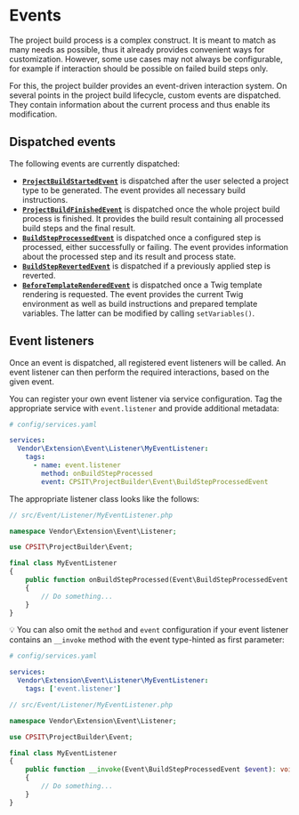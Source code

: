 # Events

The project build process is a complex construct. It is meant to match as many
needs as possible, thus it already provides convenient ways for customization.
However, some use cases may not always be configurable, for example if interaction
should be possible on failed build steps only.

For this, the project builder provides an event-driven interaction system. On
several points in the project build lifecycle, custom events are dispatched. They
contain information about the current process and thus enable its modification.

## Dispatched events

The following events are currently dispatched:

* [**`ProjectBuildStartedEvent`**](../src/Event/ProjectBuildStartedEvent.php)
  is dispatched after the user selected a project type to be generated. The
  event provides all necessary build instructions.
* [**`ProjectBuildFinishedEvent`**](../src/Event/ProjectBuildFinishedEvent.php)
  is dispatched once the whole project build process is finished. It provides
  the build result containing all processed build steps and the final result.
* [**`BuildStepProcessedEvent`**](../src/Event/BuildStepProcessedEvent.php) is
  dispatched once a configured step is processed, either successfully or failing.
  The event provides information about the processed step and its result and
  process state.
* [**`BuildStepRevertedEvent`**](../src/Event/BuildStepRevertedEvent.php) is
  dispatched if a previously applied step is reverted.
* [**`BeforeTemplateRenderedEvent`**](../src/Event/BeforeTemplateRenderedEvent.php)
  is dispatched once a Twig template rendering is requested. The event provides
  the current Twig environment as well as build instructions and prepared
  template variables. The latter can be modified by calling `setVariables()`.

## Event listeners

Once an event is dispatched, all registered event listeners will be called. An
event listener can then perform the required interactions, based on the given
event.

You can register your own event listener via service configuration. Tag the
appropriate service with `event.listener` and provide additional metadata:

```yaml
# config/services.yaml

services:
  Vendor\Extension\Event\Listener\MyEventListener:
    tags:
      - name: event.listener
        method: onBuildStepProcessed
        event: CPSIT\ProjectBuilder\Event\BuildStepProcessedEvent
```

The appropriate listener class looks like the follows:

```php
// src/Event/Listener/MyEventListener.php

namespace Vendor\Extension\Event\Listener;

use CPSIT\ProjectBuilder\Event;

final class MyEventListener
{
    public function onBuildStepProcessed(Event\BuildStepProcessedEvent $event): void
    {
        // Do something...
    }
}
```

:bulb: You can also omit the `method` and `event` configuration if your event
listener contains an `__invoke` method with the event type-hinted as first
parameter:

```yaml
# config/services.yaml

services:
  Vendor\Extension\Event\Listener\MyEventListener:
    tags: ['event.listener']
```

```php
// src/Event/Listener/MyEventListener.php

namespace Vendor\Extension\Event\Listener;

use CPSIT\ProjectBuilder\Event;

final class MyEventListener
{
    public function __invoke(Event\BuildStepProcessedEvent $event): void
    {
        // Do something...
    }
}
```
